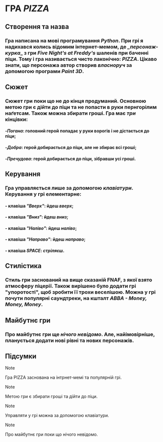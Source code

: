 # ГРА _**PIZZA**_
## Створення та назва
### Гра написана на мові програмування _**Python**_. При грі я надихався колись відомим інтернет-мемом, де *_*персонаж-курка**_ з гри _Five Night's at Freddy's_ шаленів при баченні піци. Тому і гра називається чисто лаконічно: _**PIZZA**_. Цікаво знати, що персонажа автор створив _власноруч_ за допомогою програми _**Paint 3D**_.

## Сюжет
### Сюжет гри поки що не до кінця продуманий. Основною метою гри є дійти до піци та не попасти в руки пернгорілим наґетсам. Також можна збирати гроші. Гра має _три_ кінцівки: 
#### -_**Погана**_: головний герой попадає у руки ворогів і не дістається до піци;
#### -_**Добра**_: герой добирається до піци, але не збирає всі гроші;
#### -_Пречудова_: герой добирається до піци, зібравши усі гроші.

## Керування
### Гра управляється лише за допомогою _клавіатури_. Керування у грі елементарне:
#### - клавіша _"Вверх"_: йдеш _вверх_;
#### - клавіша _"Вниз"_: йдеш _вниз_;
#### - клавіша _"Наліво"_: йдеш _наліво_;
#### - клавіша _"Направо"_: йдеш _направо_;
#### - клавіша _SPACE_: _стріляєш_.

## Стилістика
### Стиль гри заснований на вище сказаній FNAF, з якої взято атмосферу піцерії. Також вирішено було додати грі "упоротості", щоб зробити її трохи веселішою. Можна у грі почути популярні саундтреки, на кшталт _ABBA - Money, Money, Money_.

## Майбутнє гри
### Про майбутнє гри ще _нічого невідомо_. Але, найімовірніше, планується додати нові рівні та нових персонажів.

## Підсумки
> [!NOTE]
> Гра PIZZA заснована на інтрнет-мемі та популярній грі.

> [!NOTE]
> Метою гри є збирати гроші та дійти до піци.

> [!NOTE]
> Управляти у грі можна за допомогою клавіатури.

> [!NOTE]
> Про майбутнє гри поки що нічого невідомо.




